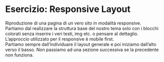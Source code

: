 Esercizio: Responsive Layout
===
Riproduzione di una pagina di un vero sito in modalità responsive.  
Partiamo dal realizzare la struttura base del nostro tema solo con i blocchi colorati senza inserire i veri testi, img etc. o pensare al dettaglio.  
L’approccio utilizzato per il responsive è mobile first.  
Partiamo sempre dall’individuare il layout generale e poi iniziamo dall’alto verso il basso. Non passiamo ad una sezione successiva se la precedente non funziona.